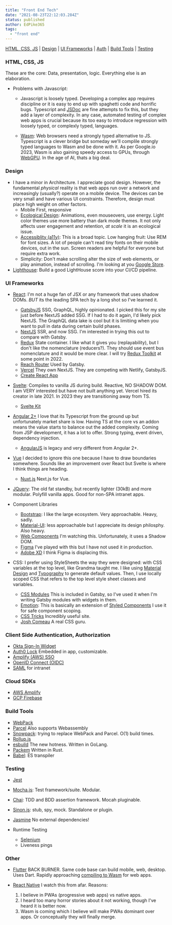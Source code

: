 ```yaml
---
title: "Front End Tech"
date: "2021-08-23T22:12:03.284Z"
status: published
author: EdPike365
tags:
  - "front end"
---
```


[HTML, CSS, JS](#html-css-js) | [Design](#design) | [UI Frameworks](#ui-frameworks) | [Auth](#client-side-authentication-authorization) | [Build Tools](#build-tools) | [Testing](#testing)

### HTML, CSS, JS

These are the core: Data, presentation, logic. Everything else is an elaboration.

- Problems with Javascript:

  - Javascript is loosely typed. Developing a complex app requires discipline or it is easy to end up with spaghetti code and horrific bugs. Typescript and [JSDoc](https://jsdoc.app/) are fine attempts to fix this, but they add a layer of complexity. In any case, automated testing of complex web apps is crucial because its too easy to introduce regression with loosely typed, or complexly typed, languages.

  - [Wasm](https://webassembly.org/): Web browsers need a strongly typed alternative to JS. Typescript is a clever bridge but someday we'll complile strongly typed languages to Wasm and be done with it. As per Google.io 2023, Wasm is also gaining speedy access to GPUs, through [WebGPU](https://developer.chrome.com/blog/webgpu-release/). In the age of AI, thats a big deal.

### Design

- I have a minor in Architecture. I appreciate good design. However, the fundamental _physical_ reality is that web apps run over a network and increasingly (usually?) operate on a mobile device. The devices can be very small and have various UI constraints. Therefore, design must place high weight on other factors.
  - Mobile First, responsive
  - [Ecological Design](https://torquemag.io/2019/09/eco-friendly-website-design/): Animations, even mouseovers, use energy. Light color themes use more battery than dark mode themes. It not only affects user engagement and retention, _at scale_ it is an ecological issue.
  - [Accessiblity (a11y)](https://a11ytoolbox.io/): This is a broad topic. Low hanging fruit: Use REM for font sizes. A lot of people can't read tiny fonts on their mobile devices, out in the sun. Screen readers are helpful for everyone but require extra work.
  - Simplicity: Don't make scrolling alter the size of web elements, or play animation, instead of scrolling. I'm looking at you [Google Store](https://store.google.com/us/product/pixelbook_go?hl=en-US).
- [Lighthouse](https://developers.google.com/web/tools/lighthouse/): Build a good LightHouse score into your CI/CD pipeline.

### UI Frameworks

- [React](https://reactjs.org/): I'm not a huge fan of JSX or any framework that uses shadow DOMs. _BUT_ its the leading SPA tech by a long shot so I've learned it.

  - [GatsbyJS](https://www.gatsbyjs.com/) SSG, GraphQL, highly opinionated. I picked this for my site just before NextJS added SSG. If I had to do it again, I'd likely pick NextJS. The GraphQL data lake is cool but it is limitiing when you want to pull in data during certain build phases.
  - [NextJS](https://nextjs.org/) SSR, and now SSG. I'm interested in trying this out to compare with Gatsby.
  - [Redux](https://redux.js.org/) State container. I like what it gives you (replayability), but I don't like the nomenclature (reducers?). They should use event bus nomenclature and it would be more clear. I will try [Redux Toolkit](https://redux-toolkit.js.org/) at some point in 2022.
  - [Reach Router](https://reach.tech/router/) Used by Gatsby.
  - [Vercel](https://vercel.com/) They own NextJS. They are competing with Netlify, GatsbyJS.
  - [Create React App](https://create-react-app.dev/)

- [Svelte](https://svelte.dev/): Compiles to vanilla JS during build. Reactive, NO SHADOW DOM. I am VERY interested but have not built anything yet. Vercel hired its creator in late 2021. In 2023 they are transitioning away from TS.

  - [Svelte Kit](https://kit.svelte.dev/)

- [Angular 2+](https://angular.io/) I love that its Typescript from the ground up but unfortunately market share is low. Having TS at the core vs an addon means the value starts to balance out the added complexity. Coming from JSP development, it has a lot to offer. Strong typing, event driven, dependency injection.

  - [AngularJS](https://angularjs.org/) is legacy and very different from Angular 2+.

- [Vue](https://vuejs.org/) I decided to ignore this one because I have to draw boundaries somewhere. Sounds like an improvement over React but Svelte is where I think things are heading.

  - [Nuxt.js](https://nuxtjs.org/) Next.js for Vue.

- [JQuery](https://jquery.com/): The old fat standby, but recently lighter (30kB) and more modular. Polyfill vanilla apps. Good for non-SPA intranet apps.

- Component Libraries

  - [Bootstrap](https://getbootstrap.com/): I like the large ecosystem. Very approachable. Heavy, sadly.
  - [Material-UI](https://mui.com/): less approachable but I appreciate its design philosphy. Also heavy.
  - [Web Components](https://developer.mozilla.org/en-US/docs/Web/Web_Components) I'm watching this. Unfortunately, it uses a Shadow DOM.
  - [Figma](https://www.figma.com/) I've played with this but I have not used it in production.
  - [Adobe XD](https://www.adobe.com/products/xd.html) I think Figma is displacing this.

- CSS: I prefer using StyleSheets the way they were designed: with CSS variables at the top level, like Grandma taught me. I like using [Material Design](https://material.io/design) and [Typography](https://spectrum.adobe.com/page/typography/) to generate default values. Then, I use locally scoped CSS that refers to the top level style sheet classes and variables.
  - [CSS Modules](https://css-tricks.com/css-modules-part-1-need/) This is included in Gatsby, so I've used it when I'm writing Gatsby modules with widgets in them.
  - [Emotion](https://emotion.sh/docs/introduction): This is basically an extension of [Styled Components](https://styled-components.com/) I use it for safe component scoping.
  - [CSS Tricks](https://css-tricks.com/) Incredibly useful site.
  - [Josh Comeau](https://www.joshwcomeau.com/) A real CSS guru.

### Client Side Authentication, Authorization

- [Okta Sign-In Widget](https://developer.okta.com/code/javascript/okta_sign-in_widget/)
- [Auth0 Lock](https://auth0.com/docs/libraries/lock) Embedded in app, customizable.
- [Amplify (AWS) SSO](https://docs.amplify.aws/lib/auth/social/q/platform/js/)
- [OpenID Connect (OIDC)](https://swagger.io/docs/specification/authentication/openid-connect-discovery/)
- [SAML](https://www.onelogin.com/learn/saml#:~:text=SAML%20is%20an%20acronym%20used,one%20set%20of%20login%20credentials.) for intranet

### Cloud SDKs

- [AWS Amplify](https://aws.amazon.com/amplify/)
- [GCP Firebase](https://firebase.google.com/)

### Build Tools

- [WebPack](https://webpack.js.org/)
- [Parcel](https://parceljs.org/) Also supports Webassembly
- [Snowpack](https://www.snowpack.dev/): trying to replace WebPack and Parcel. O(1) build times.
- [Rollup.js](https://rollupjs.org/guide/en/)
- [esbuild](https://esbuild.github.io/) The new hotness. Written in GoLang.
- [Packem](https://packem.github.io/) Written in Rust.
- [Babel](https://babeljs.io/): ES transpiler

### Testing

- [Jest](https://jestjs.io/)
- [Mocha.js](https://mochajs.org/): Test framework/suite. Modular.
- [Chai](https://www.chaijs.com/): TDD and BDD assertion framework. Mocah pluginable.
- [Sinon.js](https://sinonjs.org/): stub, spy, mock. Standalone or plugin.
- [Jasmine](https://jasmine.github.io/) No external dependencies!

- Runtime Testing
  - [Selenium](https://www.selenium.dev/)
  - Liveness pings

### Other

- [Flutter](https://flutter.dev/) BACK BURNER. Same code base can build mobile, web, desktop. Uses Dart. Rapidly approaching [compiling to Wasm](https://medium.com/flutter/racing-forward-at-i-o-2023-with-flutter-and-dart-df2a8fa841ab) for web apps.

- [React Native](https://reactnative.dev/) I watch this from afar. Reasons:
    1. I believe in PWAs (progressive web apps) vs native apps.
    1. I heard too many horror stories about it not working, though I've heard it is better now.
    1. Wasm is coming which I believe will make PWAs dominant over apps. Or conceptually they will finally merge.

